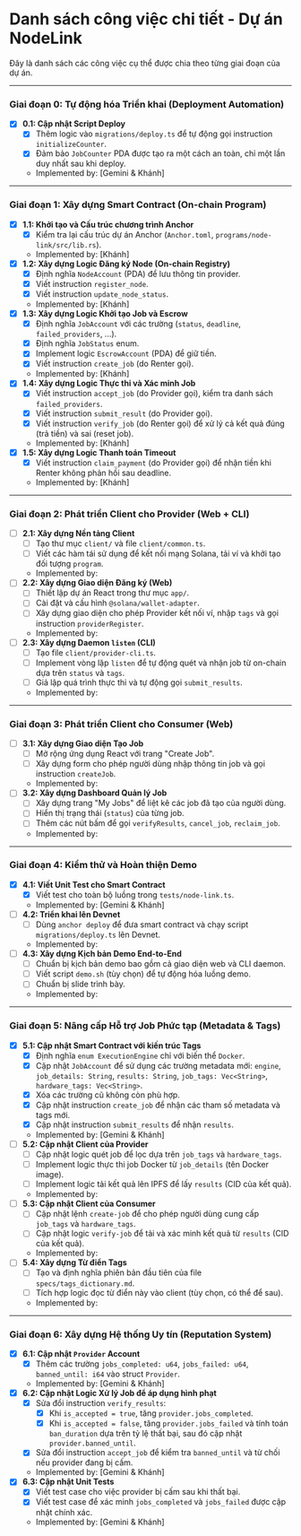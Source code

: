 # Danh sách công việc chi tiết - Dự án NodeLink

Đây là danh sách các công việc cụ thể được chia theo từng giai đoạn của dự án.

---

### Giai đoạn 0: Tự động hóa Triển khai (Deployment Automation)

- [x] **0.1: Cập nhật Script Deploy**
  - [x] Thêm logic vào `migrations/deploy.ts` để tự động gọi instruction `initializeCounter`.
  - [x] Đảm bảo `JobCounter` PDA được tạo ra một cách an toàn, chỉ một lần duy nhất sau khi deploy.
  - Implemented by: [Gemini & Khánh]

---

### Giai đoạn 1: Xây dựng Smart Contract (On-chain Program)

- [x] **1.1: Khởi tạo và Cấu trúc chương trình Anchor**
  - [x] Kiểm tra lại cấu trúc dự án Anchor (`Anchor.toml`, `programs/node-link/src/lib.rs`).
  - Implemented by: [Khánh]
- [x] **1.2: Xây dựng Logic Đăng ký Node (On-chain Registry)**
  - [x] Định nghĩa `NodeAccount` (PDA) để lưu thông tin provider.
  - [x] Viết instruction `register_node`.
  - [x] Viết instruction `update_node_status`.
  - Implemented by: [Khánh]
- [x] **1.3: Xây dựng Logic Khởi tạo Job và Escrow**
  - [x] Định nghĩa `JobAccount` với các trường (`status`, `deadline`, `failed_providers`, ...).
  - [x] Định nghĩa `JobStatus` enum.
  - [x] Implement logic `EscrowAccount` (PDA) để giữ tiền.
  - [x] Viết instruction `create_job` (do Renter gọi).
  - Implemented by: [Khánh]
- [x] **1.4: Xây dựng Logic Thực thi và Xác minh Job**
  - [x] Viết instruction `accept_job` (do Provider gọi), kiểm tra danh sách `failed_providers`.
  - [x] Viết instruction `submit_result` (do Provider gọi).
  - [x] Viết instruction `verify_job` (do Renter gọi) để xử lý cả kết quả đúng (trả tiền) và sai (reset job).
  - Implemented by: [Khánh]
- [x] **1.5: Xây dựng Logic Thanh toán Timeout**
  - [x] Viết instruction `claim_payment` (do Provider gọi) để nhận tiền khi Renter không phản hồi sau deadline.
  - Implemented by: [Khánh]

---

### Giai đoạn 2: Phát triển Client cho Provider (Web + CLI)

- [ ] **2.1: Xây dựng Nền tảng Client**
  - [ ] Tạo thư mục `client/` và file `client/common.ts`.
  - [ ] Viết các hàm tái sử dụng để kết nối mạng Solana, tải ví và khởi tạo đối tượng `program`.
  - Implemented by: 
- [ ] **2.2: Xây dựng Giao diện Đăng ký (Web)**
  - [ ] Thiết lập dự án React trong thư mục `app/`.
  - [ ] Cài đặt và cấu hình `@solana/wallet-adapter`.
  - [ ] Xây dựng giao diện cho phép Provider kết nối ví, nhập `tags` và gọi instruction `providerRegister`.
  - Implemented by: 
- [ ] **2.3: Xây dựng Daemon `listen` (CLI)**
  - [ ] Tạo file `client/provider-cli.ts`.
  - [ ] Implement vòng lặp `listen` để tự động quét và nhận job từ on-chain dựa trên `status` và `tags`.
  - [ ] Giả lập quá trình thực thi và tự động gọi `submit_results`.
  - Implemented by: 

---

### Giai đoạn 3: Phát triển Client cho Consumer (Web)

- [ ] **3.1: Xây dựng Giao diện Tạo Job**
  - [ ] Mở rộng ứng dụng React với trang "Create Job".
  - [ ] Xây dựng form cho phép người dùng nhập thông tin job và gọi instruction `createJob`.
  - Implemented by: 
- [ ] **3.2: Xây dựng Dashboard Quản lý Job**
  - [ ] Xây dựng trang "My Jobs" để liệt kê các job đã tạo của người dùng.
  - [ ] Hiển thị trạng thái (`status`) của từng job.
  - [ ] Thêm các nút bấm để gọi `verifyResults`, `cancel_job`, `reclaim_job`.
  - Implemented by: 

---

### Giai đoạn 4: Kiểm thử và Hoàn thiện Demo

- [x] **4.1: Viết Unit Test cho Smart Contract**
  - [x] Viết test cho toàn bộ luồng trong `tests/node-link.ts`.
  - Implemented by: [Gemini & Khánh]
- [ ] **4.2: Triển khai lên Devnet**
  - [ ] Dùng `anchor deploy` để đưa smart contract và chạy script `migrations/deploy.ts` lên Devnet.
  - Implemented by: 
- [ ] **4.3: Xây dựng Kịch bản Demo End-to-End**
  - [ ] Chuẩn bị kịch bản demo bao gồm cả giao diện web và CLI daemon.
  - [ ] Viết script `demo.sh` (tùy chọn) để tự động hóa luồng demo.
  - [ ] Chuẩn bị slide trình bày.
  - Implemented by: 

---

### Giai đoạn 5: Nâng cấp Hỗ trợ Job Phức tạp (Metadata & Tags)

- [x] **5.1: Cập nhật Smart Contract với kiến trúc Tags**
  - [x] Định nghĩa `enum ExecutionEngine` chỉ với biến thể `Docker`.
  - [x] Cập nhật `JobAccount` để sử dụng các trường metadata mới: `engine`, `job_details: String`, `results: String`, `job_tags: Vec<String>`, `hardware_tags: Vec<String>`.
  - [x] Xóa các trường cũ không còn phù hợp.
  - [x] Cập nhật instruction `create_job` để nhận các tham số metadata và tags mới.
  - [x] Cập nhật instruction `submit_results` để nhận `results`.
  - Implemented by: [Gemini & Khánh]
- [ ] **5.2: Cập nhật Client của Provider**
  - [ ] Cập nhật logic quét job để lọc dựa trên `job_tags` và `hardware_tags`.
  - [ ] Implement logic thực thi job Docker từ `job_details` (tên Docker image).
  - [ ] Implement logic tải kết quả lên IPFS để lấy `results` (CID của kết quả).
  - Implemented by: 
- [ ] **5.3: Cập nhật Client của Consumer**
  - [ ] Cập nhật lệnh `create-job` để cho phép người dùng cung cấp `job_tags` và `hardware_tags`.
  - [ ] Cập nhật logic `verify-job` để tải và xác minh kết quả từ `results` (CID của kết quả).
  - Implemented by: 
- [ ] **5.4: Xây dựng Từ điển Tags**
  - [ ] Tạo và định nghĩa phiên bản đầu tiên của file `specs/tags_dictionary.md`.
  - [ ] Tích hợp logic đọc từ điển này vào client (tùy chọn, có thể để sau).
  - Implemented by:

---

### Giai đoạn 6: Xây dựng Hệ thống Uy tín (Reputation System)

- [x] **6.1: Cập nhật `Provider` Account**
  - [x] Thêm các trường `jobs_completed: u64`, `jobs_failed: u64`, `banned_until: i64` vào struct `Provider`.
  - Implemented by: [Gemini & Khánh]
- [x] **6.2: Cập nhật Logic Xử lý Job để áp dụng hình phạt**
  - [x] Sửa đổi instruction `verify_results`:
    - [x] Khi `is_accepted = true`, tăng `provider.jobs_completed`.
    - [x] Khi `is_accepted = false`, tăng `provider.jobs_failed` và tính toán `ban_duration` dựa trên tỷ lệ thất bại, sau đó cập nhật `provider.banned_until`.
  - [x] Sửa đổi instruction `accept_job` để kiểm tra `banned_until` và từ chối nếu provider đang bị cấm.
  - Implemented by: [Gemini & Khánh]
- [x] **6.3: Cập nhật Unit Tests**
  - [x] Viết test case cho việc provider bị cấm sau khi thất bại.
  - [x] Viết test case để xác minh `jobs_completed` và `jobs_failed` được cập nhật chính xác.
  - Implemented by: [Gemini & Khánh]